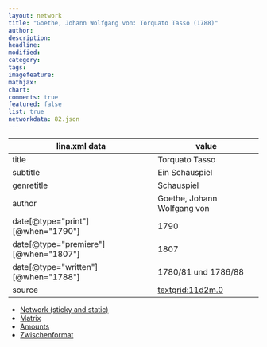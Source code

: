 ```yaml
---
layout: network
title: "Goethe, Johann Wolfgang von: Torquato Tasso (1788)"
author:
description:
headline:
modified:
category:
tags:
imagefeature: 
mathjax: 
chart: 
comments: true
featured: false
list: true
networkdata: 82.json
---
```

lina.xml data  | value
------------- | -------------
title|Torquato Tasso
subtitle|Ein Schauspiel
genretitle|Schauspiel
author|Goethe, Johann Wolfgang von
date[@type="print"][@when="1790"]|1790
date[@type="premiere"][@when="1807"]|1807
date[@type="written"][@when="1788"]|1780/81 und 1786/88
source|[textgrid:11d2m.0](https://textgridlab.org/1.0/tgcrud-public/rest/textgrid:11d2m.0/data)



* [Network (sticky and static)](/linas/network82)
* [Matrix](/linas/matrix82)
* [Amounts](/linas/amount82)
* [Zwischenformat](/linas/lina82 )
